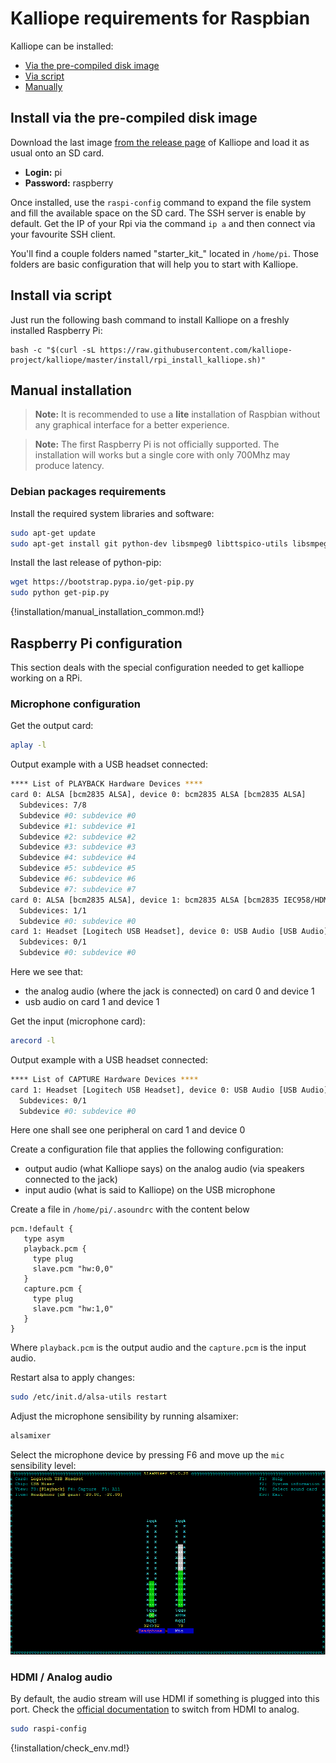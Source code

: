 # Kalliope requirements for Raspbian

Kalliope can be installed:

- [Via the pre-compiled disk image](#install-via-the-pre-compiled-disk-image)
- [Via script](#install-via-script)
- [Manually](#manual-installation)


## Install via the pre-compiled disk image

Download the last image [from the release page](https://github.com/kalliope-project/kalliope/releases) of Kalliope and load it as usual onto an SD card.

- **Login:** pi
- **Password:** raspberry

Once installed, use the `raspi-config` command to expand the file system and fill the available space on the SD card.
The SSH server is enable by default. Get the IP of your Rpi via the command `ip a` and then connect via your favourite SSH client.

You'll find a couple folders named "starter_kit_<language>" located in `/home/pi`. Those folders are basic configuration that will help you to start with Kalliope.


## Install via script

Just run the following bash command to install Kalliope on a freshly installed Raspberry Pi:
```
bash -c "$(curl -sL https://raw.githubusercontent.com/kalliope-project/kalliope/master/install/rpi_install_kalliope.sh)"
```

## Manual installation

> **Note:** It is recommended to use a **lite** installation of Raspbian without any graphical interface for a better experience.

> **Note:** The first Raspberry Pi is not officially supported. The installation will works but a single core with only 700Mhz may produce latency.

### Debian packages requirements

Install the required system libraries and software:

```bash
sudo apt-get update
sudo apt-get install git python-dev libsmpeg0 libttspico-utils libsmpeg0 flac libffi-dev libffi-dev libssl-dev portaudio19-dev build-essential libssl-dev libffi-dev sox libatlas3-base mplayer libyaml-dev libpython2.7-dev libav-tools
```

Install the last release of python-pip:
```bash
wget https://bootstrap.pypa.io/get-pip.py
sudo python get-pip.py
```

{!installation/manual_installation_common.md!}

## Raspberry Pi configuration

This section deals with the special configuration needed to get kalliope working on a RPi.

### Microphone configuration

Get the output card:
```bash
aplay -l
```

Output example with a USB headset connected:
```bash
**** List of PLAYBACK Hardware Devices ****
card 0: ALSA [bcm2835 ALSA], device 0: bcm2835 ALSA [bcm2835 ALSA]
  Subdevices: 7/8
  Subdevice #0: subdevice #0
  Subdevice #1: subdevice #1
  Subdevice #2: subdevice #2
  Subdevice #3: subdevice #3
  Subdevice #4: subdevice #4
  Subdevice #5: subdevice #5
  Subdevice #6: subdevice #6
  Subdevice #7: subdevice #7
card 0: ALSA [bcm2835 ALSA], device 1: bcm2835 ALSA [bcm2835 IEC958/HDMI]
  Subdevices: 1/1
  Subdevice #0: subdevice #0
card 1: Headset [Logitech USB Headset], device 0: USB Audio [USB Audio]
  Subdevices: 0/1
  Subdevice #0: subdevice #0
```

Here we see that:

- the analog audio (where the jack is connected) on card 0 and device 1
- usb audio on card 1 and device 1


Get the input (microphone card):
```bash
arecord -l
```

Output example with a USB headset connected:
```bash
**** List of CAPTURE Hardware Devices ****
card 1: Headset [Logitech USB Headset], device 0: USB Audio [USB Audio]
  Subdevices: 0/1
  Subdevice #0: subdevice #0
```

Here one shall see one peripheral on card 1 and device 0

Create a configuration file that applies the following configuration:
- output audio (what Kalliope says) on the analog audio (via speakers connected to the jack)
- input audio (what is said to Kalliope) on the USB microphone

Create a file in `/home/pi/.asoundrc` with the content below
```
pcm.!default {
   type asym
   playback.pcm {
     type plug
     slave.pcm "hw:0,0"
   }
   capture.pcm {
     type plug
     slave.pcm "hw:1,0"
   }
}
```

Where `playback.pcm` is the output audio and the `capture.pcm` is the input audio.

Restart alsa to apply changes:
```bash
sudo /etc/init.d/alsa-utils restart
```

Adjust the microphone sensibility by running alsamixer:
```bash
alsamixer
```

Select the microphone device by pressing F6 and move up the `mic` sensibility level:
![logo](../images/alsamixer_mic_level.png)

### HDMI / Analog audio

By default, the audio stream will use HDMI if something is plugged into this port.
Check the [official documentation](https://www.raspberrypi.org/documentation/configuration/audio-config.md) to switch from HDMI to analog.

```bash
sudo raspi-config
```

{!installation/check_env.md!}